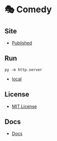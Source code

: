 # 🎭 Comedy

## Site

- [Published](https://alexhedley.github.io/comedy)

## Run

`py -m http.server`

- [local](http://localhost:8000/)

## License

- [MIT License](LICENSE)

## Docs

- [Docs](docs/README.md)
